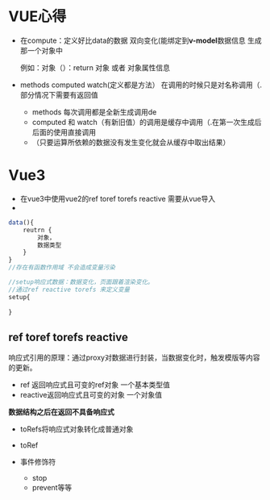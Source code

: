 # **VUE心得**

- 在compute：定义好比data的数据 双向变化(能绑定到**v-model**数据信息 生成那一个对象中

  例如：对象（）：return 对象 或者 对象属性信息

- methods computed watch(定义都是方法） 在调用的时候只是对名称调用（.部分情况下需要有返回值

  - methods 每次调用都是全新生成调用de
  - computed 和 watch（有新旧值）的调用是缓存中调用（.在第一次生成后 后面的使用直接调用 
  - （只要运算所依赖的数据没有发生变化就会从缓存中取出结果）

# Vue3

- 在vue3中使用vue2的ref toref torefs reactive 需要从vue导入
- 

```javascript
data(){
    reutrn {
        对象，
        数据类型
    }
}
//存在有函数作用域 不会造成变量污染

//setup响应式数据：数据变化，页面跟着渲染变化。
//通过ref reactive torefs 来定义变量
setup{
	    
}
```

## ref toref torefs reactive

响应式引用的原理：通过proxy对数据进行封装，当数据变化时，触发模版等内容的更新。

- ref 返回响应式且可变的ref对象  一个基本类型值
- reactive返回响应式且可变的对象 一个对象值

**数据结构之后在返回不具备响应式**

- toRefs将响应式对象转化成普通对象
- toRef



- 事件修饰符 
  - stop
  - prevent等等
